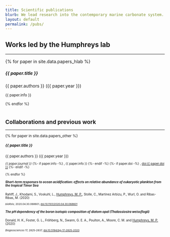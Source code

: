 ```yaml
---
title: Scientific publications
blurb: We lead research into the contemporary marine carbonate system.  We also contribute to a wider range of studies related to this field, including ocean acidification impacts, palaeoceanographic proxy testing, and sensor development.
layout: default
permalink: /pubs/
---
```


<h2>Works led by the Humphreys lab</h2>
<hr />

<div class='container'>
  {% for paper in site.data.papers_hlab %}
    <div class='col-12 mb-3'>
      <div class='card border-0 shadow'>
        <div class="card-body">
          <h5 class="card-title">
            {{ paper.title }}
          </h5>
          <p class="card-text">
            {{ paper.authors }} ({{ paper.year }})
          </p>
          <p class="card-text"><small class="text-muted">
            {{ paper.info }}
          </p>
        </div>
      </div>
    </div>
  {% endfor %}
</div>

<br />

<h2>Collaborations and previous work</h2>
<hr />

<div class='container'>
  {% for paper in site.data.papers_other %}
    <div class='col-12 mb-3'>
      <div class='card border-0 shadow'>
        <div class="card-body">
          <h5 class="card-title">
            {{ paper.title }}
          </h5>
          <p class="card-text">
            {{ paper.authors }} ({{ paper.year }})
          </p>
          <p class="card-text"><small class="text-muted">
            <i>{{ paper.journal }}</i>
            {%- if paper.info -%}
            , {{ paper.info }}
            {%- endif -%}
            {%- if paper.doi -%}
            , <a href="https://doi.org/{{ paper.doi }}">doi:{{ paper.doi }}</a>
            {%- endif -%}
          </p>
        </div>
      </div>
    </div>
  {% endfor %}
</div>

<div class='container'>
    <div class='col-12 mb-3'>
      <div class='card border-0 shadow'>
        <div class="card-body">
          <h5 class="card-title">
            Short-term responses to ocean acidification: effects on relative abundance of eukaryotic plankton from the tropical Timor Sea
          </h5>
          <p class="card-text">
            Rahlff, J., Khodami, S., Voskuhl, L., <u>Humphreys, M. P.</u>, Stolle, C., Martinez Arbizu, P., Wurl, O. and Ribas-Ribas, M. (2020)
          </p>
          <p class="card-text"><small class="text-muted">
            <i>bioRxiv,</i> 2020.04.30.068601, <a href='https://doi.org/10.1101/2020.04.30.068601'>doi:10.1101/2020.04.30.068601</a></small>
          </p>
        </div>
      </div>
    </div>
    <div class='col-12 mb-3'>
      <div class='card border-0 shadow'>
        <div class="card-body">
          <h5 class="card-title">
            The pH dependency of the boron isotopic composition of diatom opal (<i>Thalassiosira weissflogii</i>)
          </h5>
          <p class="card-text">
            Donald, H. K., Foster, G. L., Fröhberg, N., Swann, G. E. A., Poulton, A., Moore, C. M. and <u>Humphreys, M. P.</u> (2020)
          </p>
          <p class="card-text"><small class="text-muted">
            <i>Biogeosciences</i> 17, 2825-2837, <a href='https://doi.org/10.5194/bg-17-2825-2020'>doi:10.5194/bg-17-2825-2020</a></small>
          </p>
        </div>
      </div>
    </div>
  </div>
</div>
